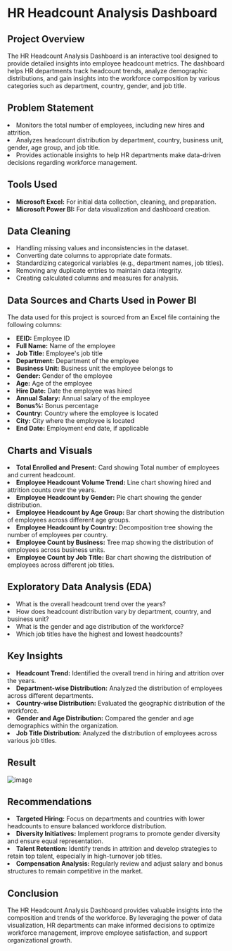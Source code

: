 # HR Headcount Analysis Dashboard

## Project Overview
The HR Headcount Analysis Dashboard is an interactive tool designed to provide detailed insights into employee headcount metrics. The dashboard helps HR departments track headcount trends, analyze demographic distributions, and gain insights into the workforce composition by various categories such as department, country, gender, and job title.

## Problem Statement
<li>Monitors the total number of employees, including new hires and attrition.</li>
<li>Analyzes headcount distribution by department, country, business unit, gender, age group, and job title.</li>
<li>Provides actionable insights to help HR departments make data-driven decisions regarding workforce management.</li>

## Tools Used
<li><b>Microsoft Excel:</b> For initial data collection, cleaning, and preparation.</li>
<li><b>Microsoft Power BI:</b> For data visualization and dashboard creation.</li>

## Data Cleaning
<li>Handling missing values and inconsistencies in the dataset.</li>
<li>Converting date columns to appropriate date formats.</li>
<li>Standardizing categorical variables (e.g., department names, job titles).</li>
<li>Removing any duplicate entries to maintain data integrity.</li>
<li>Creating calculated columns and measures for analysis.</li>

## Data Sources and Charts Used in Power BI
The data used for this project is sourced from an Excel file containing the following columns:
<li><b>EEID:</b> Employee ID</li>
<li><b>Full Name:</b> Name of the employee</li>
<li><b>Job Title:</b> Employee's job title</li>
<li><b>Department:</b> Department of the employee</li>
<li><b>Business Unit:</b> Business unit the employee belongs to</li>
<li><b>Gender:</b> Gender of the employee</li>
<li><b>Age:</b> Age of the employee</li>
<li><b>Hire Date:</b> Date the employee was hired</li>
<li><b>Annual Salary:</b> Annual salary of the employee</li>
<li><b>Bonus%:</b> Bonus percentage</li>
<li><b>Country:</b> Country where the employee is located</li>
<li><b>City:</b> City where the employee is located</li>
<li><b>End Date:</b> Employment end date, if applicable</li>

## Charts and Visuals
<li><b>Total Enrolled and Present:</b> Card showing Total number of employees and current headcount.</li>
<li><b>Employee Headcount Volume Trend:</b> Line chart showing hired and attrition counts over the years.</li>
<li><b>Employee Headcount by Gender:</b> Pie chart showing the gender distribution.</li>
<li><b>Employee Headcount by Age Group:</b> Bar chart showing the distribution of employees across different age groups.</li>
<li><b>Employee Headcount by Country:</b> Decomposition tree showing the number of employees per country.</li>
<li><b>Employee Count by Business:</b> Tree map showing the distribution of employees across business units.</li>
<li><b>Employee Count by Job Title:</b> Bar chart showing the distribution of employees across different job titles.</li>

## Exploratory Data Analysis (EDA)
<li>What is the overall headcount trend over the years?</li>
<li>How does headcount distribution vary by department, country, and business unit?</li>
<li>What is the gender and age distribution of the workforce?</li>
<li>Which job titles have the highest and lowest headcounts?</li>

## Key Insights
<li><b>Headcount Trend:</b> Identified the overall trend in hiring and attrition over the years.</li>
<li><b>Department-wise Distribution:</b> Analyzed the distribution of employees across different departments.</li>
<li><b>Country-wise Distribution:</b> Evaluated the geographic distribution of the workforce.</li>
<li><b>Gender and Age Distribution:</b> Compared the gender and age demographics within the organization.</li>
<li><b>Job Title Distribution:</b> Analyzed the distribution of employees across various job titles.</li>

## Result
![image](https://github.com/Hari-Vijayaraghavan96/HR-Headcount-Analysis-Dashboard/assets/163993617/7fd55cc4-08dd-46da-a657-a01212254c42)

## Recommendations
<li><b>Targeted Hiring:</b> Focus on departments and countries with lower headcounts to ensure balanced workforce distribution.</li>
<li><b>Diversity Initiatives:</b> Implement programs to promote gender diversity and ensure equal representation.</li>
<li><b>Talent Retention:</b> Identify trends in attrition and develop strategies to retain top talent, especially in high-turnover job titles.</li>
<li><b>Compensation Analysis:</b> Regularly review and adjust salary and bonus structures to remain competitive in the market.</li>

## Conclusion
The HR Headcount Analysis Dashboard provides valuable insights into the composition and trends of the workforce. By leveraging the power of data visualization, HR departments can make informed decisions to optimize workforce management, improve employee satisfaction, and support organizational growth.

